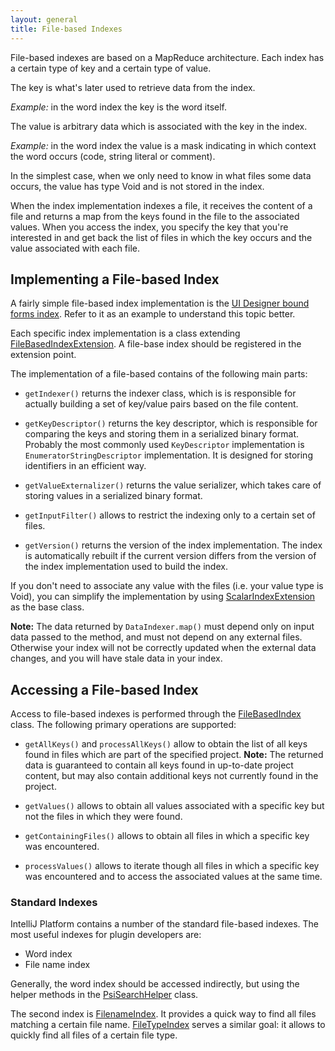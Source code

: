 ```yaml
---
layout: general
title: File-based Indexes
---
```


File-based indexes are based on a MapReduce architecture.
Each index has a certain type of key and a certain type of value.

The key is what's later used to retrieve data from the index.

*Example:* in the word index the key is the word itself.

The value is arbitrary data which is associated with the key in the index.

*Example:* in the word index the value is a mask indicating in which context the word occurs (code, string literal or comment).

In the simplest case, when we only need to know in what files some data occurs, the value has type Void and is not stored in the index.

When the index implementation indexes a file, it receives the content of a file and returns a map from the keys found in the file to the associated values.
When you access the index, you specify the key that you're interested in and get back the list of files in which the key occurs and the value associated with each file.

## Implementing a File-based Index

A fairly simple file-based index implementation is the
[UI Designer bound forms index](https://github.com/JetBrains/intellij-community/blob/master/plugins/ui-designer/src/com/intellij/uiDesigner/binding/FormClassIndex.java).
Refer to it as an example to understand this topic better.

Each specific index implementation is a class extending
[FileBasedIndexExtension](https://github.com/JetBrains/intellij-community/blob/master/platform/indexing-api/src/com/intellij/util/indexing/FileBasedIndexExtension.java).
A file-base index should be registered in the <fileBasedIndex>  extension point.

The implementation of a file-based contains of the following main parts:

*  `getIndexer()` returns the indexer class, which is is responsible for actually building a set of key/value pairs based on the file content.

*  `getKeyDescriptor()` returns the key descriptor, which is responsible for comparing the keys and storing them in a serialized binary format.
   Probably the most commonly used `KeyDescriptor` implementation is `EnumeratorStringDescriptor`  implementation.
   It is designed for storing identifiers in an efficient way.

*  `getValueExternalizer()` returns the value serializer, which takes care of storing values in a serialized binary format.

*  `getInputFilter()`  allows to restrict the indexing only to a certain set of files.

*  `getVersion()`  returns the version of the index implementation.
   The index is automatically rebuilt if the current version differs from the version of the index implementation used to build the index.

If you don't need to associate any value with the files (i.e. your value type is Void), you can simplify the implementation by using
[ScalarIndexExtension](https://github.com/JetBrains/intellij-community/blob/master/platform/indexing-impl/src/com/intellij/util/indexing/ScalarIndexExtension.java)
as the base class.

**Note:** The data returned by ```DataIndexer.map()``` must depend only on input data passed to the method, and must not depend on any external files.
Otherwise your index will not be correctly updated when the external data changes, and you will have stale data in your index.

## Accessing a File-based Index

Access to file-based indexes is performed through the [FileBasedIndex](https://github.com/JetBrains/intellij-community/blob/master/platform/indexing-api/src/com/intellij/util/indexing/FileBasedIndex.java)
class.
The following primary operations are supported:

*  `getAllKeys()`  and `processAllKeys()`  allow to obtain the list of all keys found in files which are part of the specified project.
   **Note:** The returned data is guaranteed to contain all keys found in up-to-date project content, but may also contain additional keys not currently found in the project.

*  `getValues()` allows to obtain all values associated with a specific key but not the files in which they were found.

*  `getContainingFiles()` allows to obtain all files in which a specific key was encountered.

*  `processValues()` allows to iterate though all files in which a specific key was encountered and to access the associated values at the same time.

### Standard Indexes

IntelliJ Platform contains a number of the standard file-based indexes.
The most useful indexes for plugin developers are:

*  Word index
*  File name index

Generally, the word index should be accessed indirectly, but using the helper methods in the
[PsiSearchHelper](https://github.com/JetBrains/intellij-community/blob/master/platform/indexing-api/src/com/intellij/psi/search/PsiSearchHelper.java)
class.

The second index is
[FilenameIndex](https://github.com/JetBrains/intellij-community/blob/master/platform/indexing-impl/src/com/intellij/psi/search/FilenameIndex.java).
It provides a quick way to find all files matching a certain file name.
[FileTypeIndex](https://github.com/JetBrains/intellij-community/blob/master/platform/indexing-impl/src/com/intellij/psi/search/FileTypeIndex.java)
serves a similar goal: it allows to quickly find all files of a certain file type.
